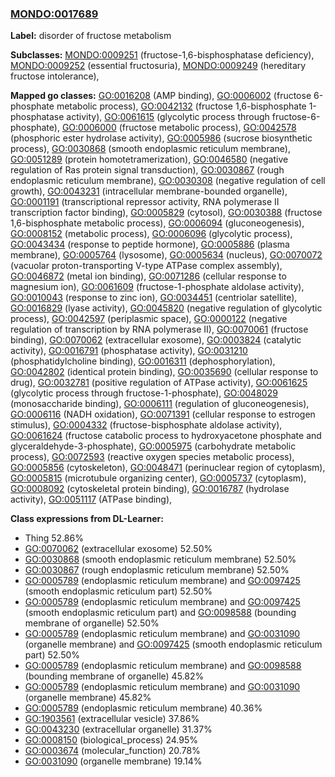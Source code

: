 
### [MONDO:0017689](http://purl.obolibrary.org/obo/MONDO_0017689)
**Label:** disorder of fructose metabolism

**Subclasses:** [MONDO:0009251](http://purl.obolibrary.org/obo/MONDO_0009251) (fructose-1,6-bisphosphatase deficiency), [MONDO:0009252](http://purl.obolibrary.org/obo/MONDO_0009252) (essential fructosuria), [MONDO:0009249](http://purl.obolibrary.org/obo/MONDO_0009249) (hereditary fructose intolerance), 

**Mapped go classes:** [GO:0016208](http://purl.obolibrary.org/obo/GO_0016208) (AMP binding), [GO:0006002](http://purl.obolibrary.org/obo/GO_0006002) (fructose 6-phosphate metabolic process), [GO:0042132](http://purl.obolibrary.org/obo/GO_0042132) (fructose 1,6-bisphosphate 1-phosphatase activity), [GO:0061615](http://purl.obolibrary.org/obo/GO_0061615) (glycolytic process through fructose-6-phosphate), [GO:0006000](http://purl.obolibrary.org/obo/GO_0006000) (fructose metabolic process), [GO:0042578](http://purl.obolibrary.org/obo/GO_0042578) (phosphoric ester hydrolase activity), [GO:0005986](http://purl.obolibrary.org/obo/GO_0005986) (sucrose biosynthetic process), [GO:0030868](http://purl.obolibrary.org/obo/GO_0030868) (smooth endoplasmic reticulum membrane), [GO:0051289](http://purl.obolibrary.org/obo/GO_0051289) (protein homotetramerization), [GO:0046580](http://purl.obolibrary.org/obo/GO_0046580) (negative regulation of Ras protein signal transduction), [GO:0030867](http://purl.obolibrary.org/obo/GO_0030867) (rough endoplasmic reticulum membrane), [GO:0030308](http://purl.obolibrary.org/obo/GO_0030308) (negative regulation of cell growth), [GO:0043231](http://purl.obolibrary.org/obo/GO_0043231) (intracellular membrane-bounded organelle), [GO:0001191](http://purl.obolibrary.org/obo/GO_0001191) (transcriptional repressor activity, RNA polymerase II transcription factor binding), [GO:0005829](http://purl.obolibrary.org/obo/GO_0005829) (cytosol), [GO:0030388](http://purl.obolibrary.org/obo/GO_0030388) (fructose 1,6-bisphosphate metabolic process), [GO:0006094](http://purl.obolibrary.org/obo/GO_0006094) (gluconeogenesis), [GO:0008152](http://purl.obolibrary.org/obo/GO_0008152) (metabolic process), [GO:0006096](http://purl.obolibrary.org/obo/GO_0006096) (glycolytic process), [GO:0043434](http://purl.obolibrary.org/obo/GO_0043434) (response to peptide hormone), [GO:0005886](http://purl.obolibrary.org/obo/GO_0005886) (plasma membrane), [GO:0005764](http://purl.obolibrary.org/obo/GO_0005764) (lysosome), [GO:0005634](http://purl.obolibrary.org/obo/GO_0005634) (nucleus), [GO:0070072](http://purl.obolibrary.org/obo/GO_0070072) (vacuolar proton-transporting V-type ATPase complex assembly), [GO:0046872](http://purl.obolibrary.org/obo/GO_0046872) (metal ion binding), [GO:0071286](http://purl.obolibrary.org/obo/GO_0071286) (cellular response to magnesium ion), [GO:0061609](http://purl.obolibrary.org/obo/GO_0061609) (fructose-1-phosphate aldolase activity), [GO:0010043](http://purl.obolibrary.org/obo/GO_0010043) (response to zinc ion), [GO:0034451](http://purl.obolibrary.org/obo/GO_0034451) (centriolar satellite), [GO:0016829](http://purl.obolibrary.org/obo/GO_0016829) (lyase activity), [GO:0045820](http://purl.obolibrary.org/obo/GO_0045820) (negative regulation of glycolytic process), [GO:0042597](http://purl.obolibrary.org/obo/GO_0042597) (periplasmic space), [GO:0000122](http://purl.obolibrary.org/obo/GO_0000122) (negative regulation of transcription by RNA polymerase II), [GO:0070061](http://purl.obolibrary.org/obo/GO_0070061) (fructose binding), [GO:0070062](http://purl.obolibrary.org/obo/GO_0070062) (extracellular exosome), [GO:0003824](http://purl.obolibrary.org/obo/GO_0003824) (catalytic activity), [GO:0016791](http://purl.obolibrary.org/obo/GO_0016791) (phosphatase activity), [GO:0031210](http://purl.obolibrary.org/obo/GO_0031210) (phosphatidylcholine binding), [GO:0016311](http://purl.obolibrary.org/obo/GO_0016311) (dephosphorylation), [GO:0042802](http://purl.obolibrary.org/obo/GO_0042802) (identical protein binding), [GO:0035690](http://purl.obolibrary.org/obo/GO_0035690) (cellular response to drug), [GO:0032781](http://purl.obolibrary.org/obo/GO_0032781) (positive regulation of ATPase activity), [GO:0061625](http://purl.obolibrary.org/obo/GO_0061625) (glycolytic process through fructose-1-phosphate), [GO:0048029](http://purl.obolibrary.org/obo/GO_0048029) (monosaccharide binding), [GO:0006111](http://purl.obolibrary.org/obo/GO_0006111) (regulation of gluconeogenesis), [GO:0006116](http://purl.obolibrary.org/obo/GO_0006116) (NADH oxidation), [GO:0071391](http://purl.obolibrary.org/obo/GO_0071391) (cellular response to estrogen stimulus), [GO:0004332](http://purl.obolibrary.org/obo/GO_0004332) (fructose-bisphosphate aldolase activity), [GO:0061624](http://purl.obolibrary.org/obo/GO_0061624) (fructose catabolic process to hydroxyacetone phosphate and glyceraldehyde-3-phosphate), [GO:0005975](http://purl.obolibrary.org/obo/GO_0005975) (carbohydrate metabolic process), [GO:0072593](http://purl.obolibrary.org/obo/GO_0072593) (reactive oxygen species metabolic process), [GO:0005856](http://purl.obolibrary.org/obo/GO_0005856) (cytoskeleton), [GO:0048471](http://purl.obolibrary.org/obo/GO_0048471) (perinuclear region of cytoplasm), [GO:0005815](http://purl.obolibrary.org/obo/GO_0005815) (microtubule organizing center), [GO:0005737](http://purl.obolibrary.org/obo/GO_0005737) (cytoplasm), [GO:0008092](http://purl.obolibrary.org/obo/GO_0008092) (cytoskeletal protein binding), [GO:0016787](http://purl.obolibrary.org/obo/GO_0016787) (hydrolase activity), [GO:0051117](http://purl.obolibrary.org/obo/GO_0051117) (ATPase binding), 

**Class expressions from DL-Learner:**

- Thing 52.86%
- [GO:0070062](http://purl.obolibrary.org/obo/GO_0070062) (extracellular exosome) 52.50%
- [GO:0030868](http://purl.obolibrary.org/obo/GO_0030868) (smooth endoplasmic reticulum membrane) 52.50%
- [GO:0030867](http://purl.obolibrary.org/obo/GO_0030867) (rough endoplasmic reticulum membrane) 52.50%
- [GO:0005789](http://purl.obolibrary.org/obo/GO_0005789) (endoplasmic reticulum membrane) and [GO:0097425](http://purl.obolibrary.org/obo/GO_0097425) (smooth endoplasmic reticulum part) 52.50%
- [GO:0005789](http://purl.obolibrary.org/obo/GO_0005789) (endoplasmic reticulum membrane) and [GO:0097425](http://purl.obolibrary.org/obo/GO_0097425) (smooth endoplasmic reticulum part) and [GO:0098588](http://purl.obolibrary.org/obo/GO_0098588) (bounding membrane of organelle) 52.50%
- [GO:0005789](http://purl.obolibrary.org/obo/GO_0005789) (endoplasmic reticulum membrane) and [GO:0031090](http://purl.obolibrary.org/obo/GO_0031090) (organelle membrane) and [GO:0097425](http://purl.obolibrary.org/obo/GO_0097425) (smooth endoplasmic reticulum part) 52.50%
- [GO:0005789](http://purl.obolibrary.org/obo/GO_0005789) (endoplasmic reticulum membrane) and [GO:0098588](http://purl.obolibrary.org/obo/GO_0098588) (bounding membrane of organelle) 45.82%
- [GO:0005789](http://purl.obolibrary.org/obo/GO_0005789) (endoplasmic reticulum membrane) and [GO:0031090](http://purl.obolibrary.org/obo/GO_0031090) (organelle membrane) 45.82%
- [GO:0005789](http://purl.obolibrary.org/obo/GO_0005789) (endoplasmic reticulum membrane) 40.36%
- [GO:1903561](http://purl.obolibrary.org/obo/GO_1903561) (extracellular vesicle) 37.86%
- [GO:0043230](http://purl.obolibrary.org/obo/GO_0043230) (extracellular organelle) 31.37%
- [GO:0008150](http://purl.obolibrary.org/obo/GO_0008150) (biological_process) 24.95%
- [GO:0003674](http://purl.obolibrary.org/obo/GO_0003674) (molecular_function) 20.78%
- [GO:0031090](http://purl.obolibrary.org/obo/GO_0031090) (organelle membrane) 19.14%


